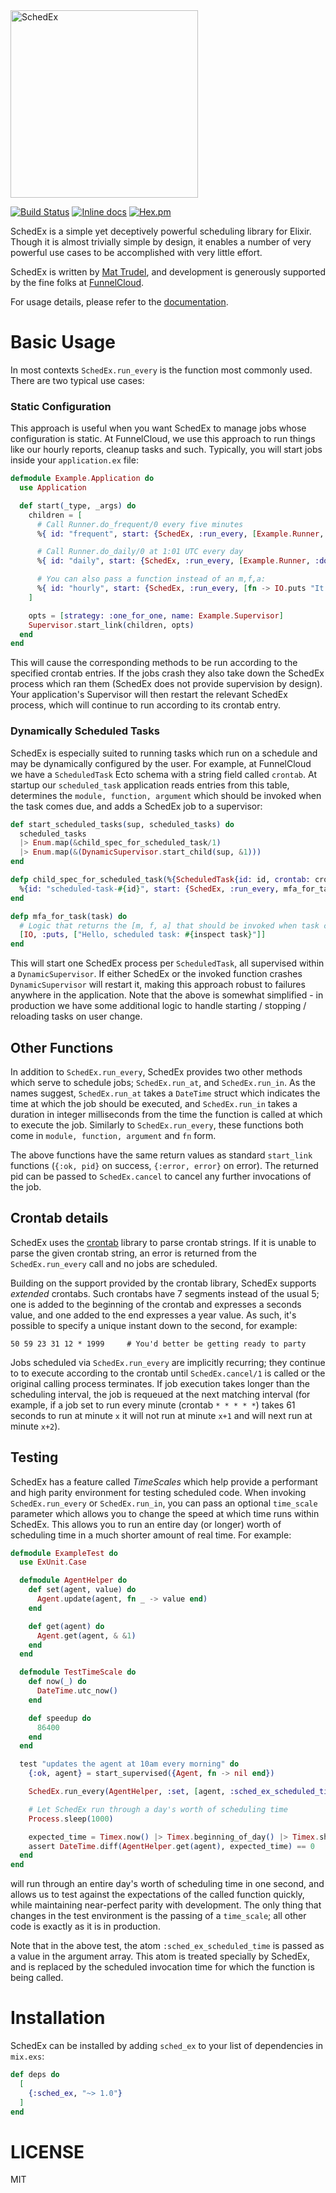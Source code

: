 <img src="https://user-images.githubusercontent.com/79646/36270991-42e8d440-124b-11e8-9bd6-17cfc02b77fa.png" alt="SchedEx" width="300"/>

[![Build Status](https://travis-ci.org/SchedEx/SchedEx.svg?branch=master)](https://travis-ci.org/SchedEx/SchedEx)
[![Inline docs](http://inch-ci.org/github/SchedEx/SchedEx.svg?branch=master&style=flat)](http://inch-ci.org/github/SchedEx/SchedEx)
[![Hex.pm](https://img.shields.io/hexpm/v/sched_ex.svg?style=flat-square)](https://hex.pm/packages/sched_ex)

SchedEx is a simple yet deceptively powerful scheduling library for Elixir. Though it is almost trivially simple by
design, it enables a number of very powerful use cases to be accomplished with very little effort.

SchedEx is written by [Mat Trudel](http://github.com/mtrudel), and development is generously supported by the fine folks
at [FunnelCloud](http://funnelcloud.io).

For usage details, please refer to the [documentation](https://hexdocs.pm/sched_ex).

# Basic Usage

In most contexts `SchedEx.run_every` is the function most commonly used. There are two typical use cases:

### Static Configuration

This approach is useful when you want SchedEx to manage jobs whose configuration is static. At FunnelCloud, we use this 
approach to run things like our hourly reports, cleanup tasks and such.  Typically, you will start jobs inside your
`application.ex` file:

```elixir
defmodule Example.Application do
  use Application

  def start(_type, _args) do
    children = [
      # Call Runner.do_frequent/0 every five minutes
      %{ id: "frequent", start: {SchedEx, :run_every, [Example.Runner, :do_frequent, [], "*/5 * * * *"]} },

      # Call Runner.do_daily/0 at 1:01 UTC every day
      %{ id: "daily", start: {SchedEx, :run_every, [Example.Runner, :do_daily, [], "1 1 * * *"]} },

      # You can also pass a function instead of an m,f,a:
      %{ id: "hourly", start: {SchedEx, :run_every, [fn -> IO.puts "It is the top of the hour" end, "0 * * * *"]} }
    ]

    opts = [strategy: :one_for_one, name: Example.Supervisor]
    Supervisor.start_link(children, opts)
  end
end
```

This will cause the corresponding methods to be run according to the specified crontab entries. If the jobs crash they
also take down the SchedEx process which ran them (SchedEx does not provide supervision by design). Your application's
Supervisor will then restart the relevant SchedEx process, which will continue to run according to its crontab entry.

### Dynamically Scheduled Tasks

SchedEx is especially suited to running tasks which run on a schedule and may be dynamically configured by the user. 
For example, at FunnelCloud we have a `ScheduledTask` Ecto schema with a string field called `crontab`. At startup our
`scheduled_task` application reads entries from this table, determines the `module, function, argument` which
should be invoked when the task comes due, and adds a SchedEx job to a supervisor:

```elixir
def start_scheduled_tasks(sup, scheduled_tasks) do
  scheduled_tasks
  |> Enum.map(&child_spec_for_scheduled_task/1)
  |> Enum.map(&(DynamicSupervisor.start_child(sup, &1)))
end

defp child_spec_for_scheduled_task(%{ScheduledTask{id: id, crontab: crontab} = task) do
  %{id: "scheduled-task-#{id}", start: {SchedEx, :run_every, mfa_for_task(task) ++ [crontab]}}
end

defp mfa_for_task(task) do
  # Logic that returns the [m, f, a] that should be invoked when task comes due
  [IO, :puts, ["Hello, scheduled task: #{inspect task}"]]
end
```

This will start one SchedEx process per `ScheduledTask`, all supervised within a `DynamicSupervisor`. If either SchedEx or
the invoked function crashes `DynamicSupervisor` will restart it, making this approach robust to failures anywhere in the
application. Note that the above is somewhat simplified - in production we have some additional logic to handle
starting / stopping / reloading tasks on user change.

## Other Functions

In addition to `SchedEx.run_every`, SchedEx provides two other methods which serve to schedule jobs; `SchedEx.run_at`,
and `SchedEx.run_in`. As the names suggest, `SchedEx.run_at` takes a `DateTime` struct which indicates the time at which
the job should be executed, and `SchedEx.run_in` takes a duration in integer milliseconds from the time the function is
called at which to execute the job. Similarly to `SchedEx.run_every`, these functions both come in `module, function,
argument` and `fn` form.

The above functions have the same return values as standard `start_link` functions (`{:ok, pid}` on success, `{:error,
error}` on error). The returned pid can be passed to `SchedEx.cancel` to cancel any further invocations of the job.

## Crontab details

SchedEx uses the [crontab](https://github.com/jshmrtn/crontab) library to parse crontab strings. If it is unable to
parse the given crontab string, an error is returned from the `SchedEx.run_every` call and no jobs are scheduled.

Building on the support provided by the crontab library, SchedEx supports *extended* crontabs. Such crontabs have
7 segments instead of the usual 5; one is added to the beginning of the crontab and expresses a seconds value, and one
added to the end expresses a year value. As such, it's possible to specify a unique instant down to the second, for
example:

```
50 59 23 31 12 * 1999     # You'd better be getting ready to party
```

Jobs scheduled via `SchedEx.run_every` are implicitly recurring; they continue to to execute according to the crontab
until `SchedEx.cancel/1` is called or the original calling process terminates. If job execution takes longer than the
scheduling interval, the job is requeued at the next matching interval (for example, if a job set to run every minute
(crontab `* * * * *`) takes 61 seconds to run at minute `x` it will not run at minute `x+1` and will next run at minute
`x+2`).

## Testing

SchedEx has a feature called *TimeScales* which help provide a performant and high parity environment for testing
scheduled code. When invoking `SchedEx.run_every` or `SchedEx.run_in`, you can pass an optional `time_scale` parameter
which allows you to change the speed at which time runs within SchedEx. This allows you to run an entire day (or longer)
worth of scheduling time in a much shorter amount of real time. For example:

```elixir
defmodule ExampleTest do
  use ExUnit.Case

  defmodule AgentHelper do
    def set(agent, value) do
      Agent.update(agent, fn _ -> value end)
    end

    def get(agent) do
      Agent.get(agent, & &1)
    end
  end

  defmodule TestTimeScale do
    def now(_) do
      DateTime.utc_now()
    end

    def speedup do
      86400
    end
  end

  test "updates the agent at 10am every morning" do
    {:ok, agent} = start_supervised({Agent, fn -> nil end})

    SchedEx.run_every(AgentHelper, :set, [agent, :sched_ex_scheduled_time], "* 10 * * *", time_scale: TestTimeScale)

    # Let SchedEx run through a day's worth of scheduling time
    Process.sleep(1000)

    expected_time = Timex.now() |> Timex.beginning_of_day() |> Timex.shift(hours: 34)
    assert DateTime.diff(AgentHelper.get(agent), expected_time) == 0
  end
end
```

will run through an entire day's worth of scheduling time in one second, and allows us to test against the expectations
of the called function quickly, while maintaining near-perfect parity with development. The only thing that changes in
the test environment is the passing of a `time_scale`; all other code is exactly as it is in production. 

Note that in the above test, the atom `:sched_ex_scheduled_time` is passed as a value in the argument array. This atom
is treated specially by SchedEx, and is replaced by the scheduled invocation time for which the function is being
called.

# Installation

SchedEx can be installed by adding `sched_ex` to your list of dependencies in `mix.exs`:

```elixir
def deps do
  [
    {:sched_ex, "~> 1.0"}
  ]
end
```

# LICENSE

MIT
